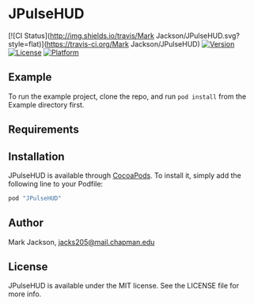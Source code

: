 # JPulseHUD

[![CI Status](http://img.shields.io/travis/Mark Jackson/JPulseHUD.svg?style=flat)](https://travis-ci.org/Mark Jackson/JPulseHUD)
[![Version](https://img.shields.io/cocoapods/v/JPulseHUD.svg?style=flat)](http://cocoapods.org/pods/JPulseHUD)
[![License](https://img.shields.io/cocoapods/l/JPulseHUD.svg?style=flat)](http://cocoapods.org/pods/JPulseHUD)
[![Platform](https://img.shields.io/cocoapods/p/JPulseHUD.svg?style=flat)](http://cocoapods.org/pods/JPulseHUD)

## Example

To run the example project, clone the repo, and run `pod install` from the Example directory first.

## Requirements

## Installation

JPulseHUD is available through [CocoaPods](http://cocoapods.org). To install
it, simply add the following line to your Podfile:

```ruby
pod "JPulseHUD"
```

## Author

Mark Jackson, jacks205@mail.chapman.edu

## License

JPulseHUD is available under the MIT license. See the LICENSE file for more info.
